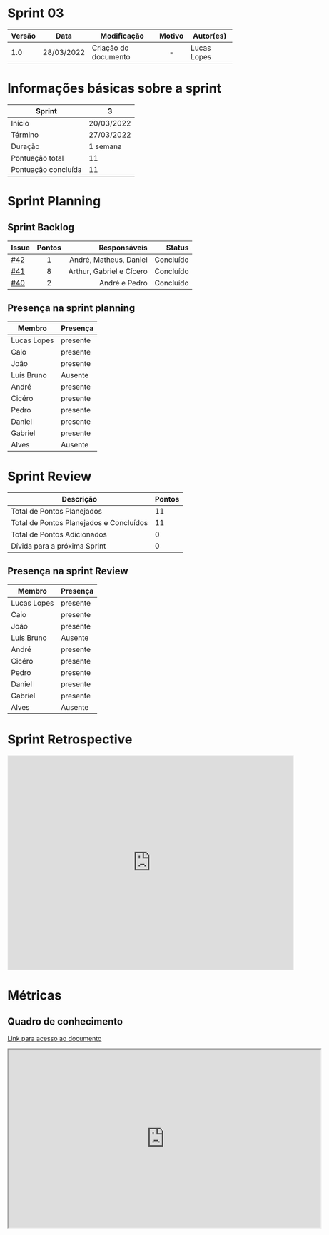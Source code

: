 # Sprint 03

| Versão | Data       | Modificação                    | Motivo | Autor(es) |
| ------ | ---------- | ------------------------------ | :----: | ----- |
| 1.0    | 28/03/2022 | Criação do documento  | - | Lucas Lopes |


# Informações básicas sobre a sprint


| Sprint   | 3
--------- | ------
Início | 20/03/2022
Término | 27/03/2022
Duração | 1 semana
Pontuação total | 11
Pontuação concluída | 11


# Sprint Planning 

## Sprint Backlog

Issue |  Pontos | Responsáveis | Status |
:--------- | :------: |  -------: | -------:
[#42](https://github.com/fga-eps-mds/2021-2-Oraculo-Doc/issues/42)| 1 | André, Matheus, Daniel | Concluído
[#41](https://github.com/fga-eps-mds/2021-2-Oraculo-Doc/issues/41)| 8  | Arthur, Gabriel e Cícero | Concluído |
[#40](https://github.com/fga-eps-mds/2021-2-Oraculo-Doc/issues/40)| 2 | André e Pedro | Concluído |

## Presença na sprint planning

| Membro   | Presença
--------- | ------
Lucas Lopes | presente
Caio  | presente
João | presente
Luís Bruno | Ausente
André | presente
Cicéro | presente 
Pedro | presente 
Daniel | presente 
Gabriel | presente 
Alves | Ausente 


# Sprint Review

| Descrição   | Pontos
--------- | ------
Total de Pontos Planejados | 11
Total de Pontos Planejados e Concluídos	 | 11
Total de Pontos Adicionados | 0
Dívida para a próxima Sprint | 0



## Presença na sprint Review

| Membro   | Presença
--------- | ------
Lucas Lopes | presente
Caio  | presente
João | presente
Luís Bruno | Ausente
André | presente
Cicéro | presente 
Pedro | presente 
Daniel | presente 
Gabriel | presente 
Alves | Ausente 


# Sprint Retrospective

<iframe src='https://app.mural.co/invitation/mural/unbfgaepsmds202111846/1648510042565?sender=ub12231785a004abcf4161543&key=0626bf8f-cfb1-431c-bf1d-c6075965e80a'
        width='100%'
        height='480px'
        style='min-width: 640px; min-height: 480px; background-color: #f4f4f4; border: 1px solid #efefef'
        sandbox='allow-same-origin allow-scripts allow-modals allow-popups allow-popups-to-escape-sandbox'>
</iframe>


# Métricas

## Quadro de conhecimento

[Link para acesso ao documento](https://docs.google.com/spreadsheets/d/1nqJKIbMjU4GkLLk5oF7re7CeyluXqbJGnBTBv_vdfSw/edit?usp=sharing)

 <iframe height="400px" width="700px" src="https://docs.google.com/spreadsheets/d/1nqJKIbMjU4GkLLk5oF7re7CeyluXqbJGnBTBv_vdfSw/edit?usp=sharing"></iframe>




